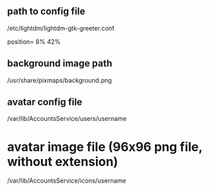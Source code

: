 ## path to config file
/etc/lightdm/lightdm-gtk-greeter.conf

position= 8% 42%

## background image path
/usr/share/pixmaps/background.png

## avatar config file
/var/lib/AccountsService/users/username

# avatar image file (96x96 png file, without extension)
/var/lib/AccountsService/icons/username

